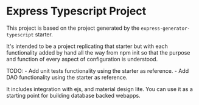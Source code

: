 # Express Typescript Project

This project is based on the project generated by the `express-generator-typescript` starter.

It's intended to be a project replicating that starter but with each functionality added by hand all the way from npm init so that the purpose and function of every aspect of configuration is understood.

TODO:
    - Add unit tests functionality using the starter as reference.
    - Add DAO functionality using the starter as reference.

It includes integration with ejs, and material design lite. You can use it as a starting point for building database backed webapps.